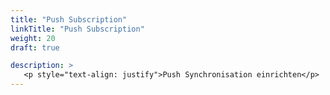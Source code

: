 ```yaml
---
title: "Push Subscription"
linkTitle: "Push Subscription"
weight: 20
draft: true

description: >
   <p style="text-align: justify">Push Synchronisation einrichten</p>
---
```


# 

